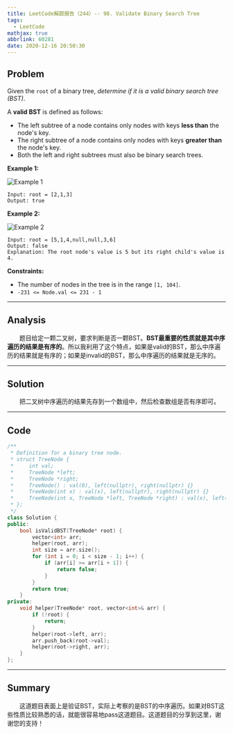 ```yaml
---
title: LeetCode解题报告（244）-- 98. Validate Binary Search Tree
tags:
  - LeetCode
mathjax: true
abbrlink: 60281
date: 2020-12-16 20:50:30
---
```


## Problem

Given the `root` of a binary tree, *determine if it is a valid binary search tree (BST)*.

A **valid BST** is defined as follows:

- The left subtree of a node contains only nodes with keys **less than** the node's key.
- The right subtree of a node contains only nodes with keys **greater than** the node's key.
- Both the left and right subtrees must also be binary search trees.

<!-- more -->

**Example 1:**

![Example 1](https://assets.leetcode.com/uploads/2020/12/01/tree1.jpg)

```
Input: root = [2,1,3]
Output: true
```

**Example 2:**

![Example 2](https://assets.leetcode.com/uploads/2020/12/01/tree2.jpg)

```
Input: root = [5,1,4,null,null,3,6]
Output: false
Explanation: The root node's value is 5 but its right child's value is 4.
```

**Constraints:**

- The number of nodes in the tree is in the range `[1, 104]`.
- `-231 <= Node.val <= 231 - 1`

------

## Analysis

&emsp;&emsp;题目给定一颗二叉树，要求判断是否一颗BST。**BST最重要的性质就是其中序遍历的结果是有序的**。所以我利用了这个特点，如果是valid的BST，那么中序遍历的结果就是有序的；如果是invalid的BST，那么中序遍历的结果就是无序的。

------

## Solution

&emsp;&emsp;把二叉树中序遍历的结果先存到一个数组中，然后检查数组是否有序即可。

------

## Code

```c++
/**
 * Definition for a binary tree node.
 * struct TreeNode {
 *     int val;
 *     TreeNode *left;
 *     TreeNode *right;
 *     TreeNode() : val(0), left(nullptr), right(nullptr) {}
 *     TreeNode(int x) : val(x), left(nullptr), right(nullptr) {}
 *     TreeNode(int x, TreeNode *left, TreeNode *right) : val(x), left(left), right(right) {}
 * };
 */
class Solution {
public:
    bool isValidBST(TreeNode* root) {
        vector<int> arr;
        helper(root, arr);
        int size = arr.size();
        for (int i = 0; i < size - 1; i++) {
            if (arr[i] >= arr[i + 1]) {
                return false;
            }
        }
        return true;
    }
private:
    void helper(TreeNode* root, vector<int>& arr) {
        if (!root) {
            return;
        }
        helper(root->left, arr);
        arr.push_back(root->val);
        helper(root->right, arr);
    }
};
```

------

## Summary

&emsp;&emsp;这道题目表面上是验证BST，实际上考察的是BST的中序遍历。如果对BST这些性质比较熟悉的话，就能很容易地pass这道题目。这道题目的分享到这里，谢谢您的支持！
